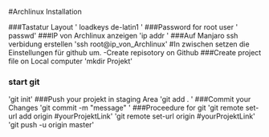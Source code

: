 #Archlinux Installation

###Tastatur Layout
' loadkeys de-latin1 '
###Password for root user
' passwd'
###IP von Archlinux anzeigen
'ip addr '
###Auf Manjaro ssh verbidung erstellen
'ssh root@ip_von_Archlinux'
#In zwischen setzen die Einstellungen für github um.
-Create repisotory on Github
###Create project file on Local computer
'mkdir Projekt' 
### start git
'git init'
###Push your projekt in staging Area
'git add . '
###Commit your Changes
'git commit -m "message" '
###Proceedure for git
'git remote set-url add origin #yourProjektLink'
'git remote set-url origin #yourProjektLink'
'git push -u origin master'
 
